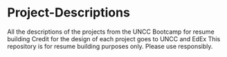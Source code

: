 # Project-Descriptions
All the descriptions of the projects from the UNCC Bootcamp for resume building
Credit for the design of each project goes to UNCC and EdEx
This repository is for resume building purposes only. Please use responsibly. 
